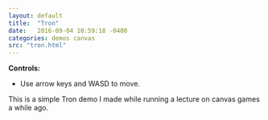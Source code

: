 ```yaml
---
layout: default
title:  "Tron"
date:   2016-09-04 10:59:18 -0400
categories: demos canvas
src: "tron.html"
---
```


**Controls:**

- Use arrow keys and WASD to move.

This is a simple Tron demo I made while running a lecture on canvas games a while ago. 
